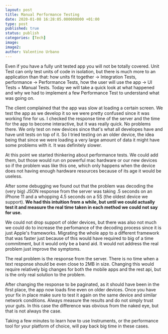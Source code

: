 ```yaml
---
layout: post
title: Manual Performance Testing
date: 2020-01-08 16:28:05.000000000 +01:00
type: post
published: true
status: publish
categories: [Tech]
image:
image2:
author: Valentino Urbano
---
```


Even if you have a fully unit tested app you will not be totally covered. Unit Test can only test units of code in isolation, but there is much more to an application than that: how units fit together -> Integration Tests, performance -> Performance Tests, how the user will use the app -> UI Tests + Manual Tests. Today we will take a quick look at what happened and why we had to implement a few Performance Test to understand what was going on.

The client complained that the app was slow at loading a certain screen. We test the app as we develop it so we were pretty confused since it was working fine for us. I checked the response time of the server and the time for the app to become interactive, but it was really quick. No problems there. We only test on new devices since that's what all developes have and have unit tests on top of it. So I tried testing on an older device, the idea being that since we were loading a very large amount of data it might have some problems with it. It was definitely slower.

At this point we started thinkering about performance tests. We could add them, but those would run on powerful mac hardware or our new devices so if the problem was like this one, which only happens when the device does not having enough hardware resources because of its age it would be useless.

After some debugging we found out that the problem was decoding the (very big) JSON response from the server was taking .5 seconds on an iPhone 11 and a whopping 4.5 seconds on a 5S (the oldest device we support). **We had this intuition from a while, but until we could actually test it and measure the real time taken in each method we could not say for use.**

We could not drop support of older devices, but there was also not much we could do to increase the perfomance of the decoding process since it is just Apple's frameworks. Migrating the whole app to a different framework that was faster just because of this would have required to big of a time commitment, but it would only be a band aid. It would not address the real problem just improve the symptoms.

The real problem is the response from the server. There is no time when a text response should be even close to 2MB in size. Changing this would require relatively big changes for both the mobile apps and the rest api, but is the only real solution to the problem.

After changing the response to be paginated, as it should have been in the first place, the app now loads fine even on older devices. Once you have your fix in place make sure to test it again on the same device and similar network conditions. Always measure the results and do not simply trust your guts. In this case the difference was obvious from the naked eye, but that is not always the case.

Taking a few minutes to learn how to use Instruments, or the performance tool for your platform of choice, will pay back big time in these cases.